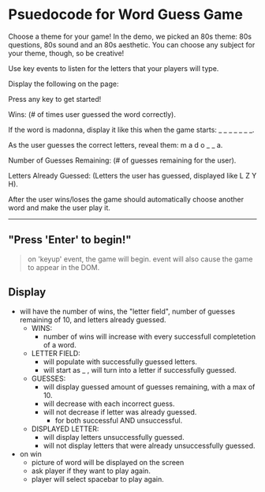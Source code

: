# Psuedocode for Word Guess Game

Choose a theme for your game! In the demo, we picked an 80s theme: 80s questions, 80s sound and an 80s aesthetic. You can choose any subject for your theme, though, so be creative!

Use key events to listen for the letters that your players will type.

Display the following on the page:

Press any key to get started!

Wins: (# of times user guessed the word correctly).

If the word is madonna, display it like this when the game starts: _ _ _ _ _ _ _.

As the user guesses the correct letters, reveal them: m a d o _ _ a.

Number of Guesses Remaining: (# of guesses remaining for the user).

Letters Already Guessed: (Letters the user has guessed, displayed like L Z Y H).

After the user wins/loses the game should automatically choose another word and make the user play it.

***

## "Press 'Enter' to begin!"

>   on 'keyup' event, the game will begin.
>   event will also cause the game to appear in the DOM.

## Display 
    
*   will have the number of wins, the "letter field", number of guesses remaining of 10, and letters already guessed.
    -   WINS:   
        *   number of wins will increase with every successfull completetion of a word.
    -   LETTER FIELD:
        *   will populate with successfully guessed letters.
        *   will start as _ , will turn into a letter if successfully guessed.
    -   GUESSES:
        *   will display guessed amount of guesses remaining, with a max of 10.
        *   will decrease with each incorrect guess.
        *   will not decrease if letter was already guessed.
            -   for both successful AND unsuccessful.
    -   DISPLAYED LETTER:
        *   will display letters unsuccessfully guessed.
        *   will not display letters that were already unsuccessfully guessed.
*   on win
    -   picture of word will be displayed on the screen
    -   ask player if they want to play again.
    -   player will select spacebar to play again.